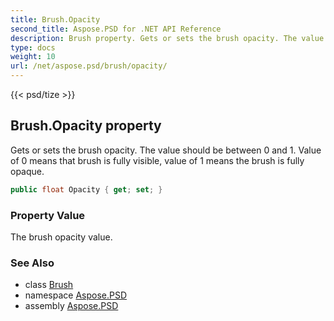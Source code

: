 ```yaml
---
title: Brush.Opacity
second_title: Aspose.PSD for .NET API Reference
description: Brush property. Gets or sets the brush opacity. The value should be between 0 and 1. Value of 0 means that brush is fully visible value of 1 means the brush is fully opaque
type: docs
weight: 10
url: /net/aspose.psd/brush/opacity/
---
```

{{< psd/tize >}}
## Brush.Opacity property

Gets or sets the brush opacity. The value should be between 0 and 1. Value of 0 means that brush is fully visible, value of 1 means the brush is fully opaque.

```csharp
public float Opacity { get; set; }
```

### Property Value

The brush opacity value.

### See Also

* class [Brush](../)
* namespace [Aspose.PSD](../../../aspose.psd/)
* assembly [Aspose.PSD](../../../)


